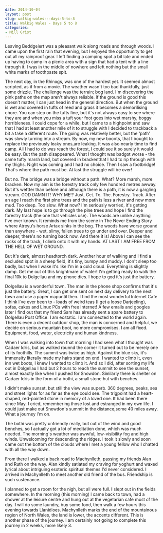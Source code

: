 ```yaml
---
date: 2014-10-04
layout: post
slug: walkig-wales---days-5-to-8
title: Walkig Wales - Days 5 to 8
categories:
- Mill Grist
---
```


Leaving Beddgelert was a pleasant walk along roads and through woods. I came upon the first rain that evening, but I enjoyed the opportunity to get out all my rainproof gear. I left finding a camping spot a bit late and ended up having to camp in a picnic area with a sign that had a tent with a line through it. I was in the middle of nowhere and left nothing but the small white marks of toothpaste spit.

The next day, in the Rhinogs, was one of the hardest yet. It seemed almost scripted, as if from a movie. The weather wasn't too bad thankfully, just some drizzle. The challenge was the terrain; bog land. I'm discovering the pink paths on the map aren't always reliable. If the ground is good this doesn't matter, I can just head in the general direction. But when the ground is wet and covered in tufts of reed and grass it becomes a demorilising chore. You can step on the tufts fine, but it's not always easy to see where they are and when you miss a tuft your foot goes into wet marshy, boggy horribleness. I could cope for a while, but I came to a highpoint and saw that I had at least another mile of it to struggle with I decided to trackback a bit a take a different route. The going was relatively better, but the 'path' was slowly turning into a stream. By now, my new booots, that I bought to replace the previously leaky ones,are leaking. It was also nearly time to find camp. All I had to do was reach the forest, I could see it so surely it would be easy. But the path disappeared. What I thought was badgot worse - the same tufty marsh land, but covered in brackenthat I had to rip through with my thighs. Night was coming and I had no choice. Then I saw a footbridge! That's where the path must be. At last the struggle will be over!

But no. The bridge was a bridge without a path. What? More marsh, more bracken. Now my aim is the forestry track only few hundred metres awway. But it's wettter than before and although there is a path, it is now a gargling stream. GOD DAMN IT! WHY ME!? Just. Get. To. The. Forestry. Track. After an age I reach the first pine trees and the path is less a river and now more mud. Too deep. Too slow. What now? I'm seriously worried, it's getting dark. My last hope is to go through the pine trees and hope I find the forestry track (the one that vehicles use). The woods are unlike anything I've ever known. It reminds me from the scene in The Never Ending Story where Atreyu's horse Artax sinks in the bog. The woods have worse ground than anywhere - wet, slimy, fallen trees to go under and over. Deeper and deeper, there's no turning back now. And there it is! Above I can see the rocks of the track, I climb onto it with my hands. AT LAST I AM FREE FROM THE HELL OF WET GROUND.

But it's dark, almost headtorch dark. Another hour of walking and I find a secluded spot in a sheep field, it's tiny, bumpy and muddy. I don't sleep too badly, but when I wake it's like I'm in a cold cloud. Everything is slightly damp. Get me out of this knightmare of water! I'm getting ready to walk the final 10k to Dolgellau and my phone dies. I hope to god it's just the battery.

Dolgellau is a wonderful town. The man in the phone shop confirms that it's just the battery. Great, I can get one sent on next day delivery to the next town and use a paper mapuntil then. I find the most wonderful Internet Cafe I think I've ever been to - loads of weird teas (I get a loose Darjeeling), sofas, cakes and Linux PCs with free Internet! A few emails and googles later I find out that my friend Sam has already sent a spare battery to Dolgellau Post Office. I am ecstatic. I am connected to the world again. There is even a decent outdoor shop, the man is concerned and helpful, we decide on serious mountain boot, no more compromises. I am all fixed. Equipment, food, water, electricity and human kindness.

When I was walking into town that morning I had seen what I thought was Cadaer Idris, but as walked rounnd the corner it turned out to be merely one of its foothills. The summit was twice as high. Against the blue sky, it's immensity literally made my hairs stand on end. I wanted to climb it, even inn wet boots, I knew I wanted to climb it. And so I did, after sorting my life out in Dolgellau I had but 2 hours to reach the summit to see the sunset, almost exactly like when I pushed for Snowdon. Similarly there is shelter on Cadaer Idris in the form of a bothi, a small stone hut with benches.

I didn't make sunset, but still the view was superb. 360 degrees, peaks, sea and street lights for as far as the eye could see. The trigpoint had a heart-shaped, red-painted stone in memory of a loved one. It had been there since May. I cried, remembering those lost and estranged in my own life. I could just make out Snowdon's summit in the distance,some 40 miles away. What a journey I'm on.

The bothi was pretty unfriendly really, but out of the wind and good benches, so I actually got a lot of meditation done, which was much needed. The morning's weather was awwful, low-visibility fog and high winds. Unwelcoming for descending the ridges. I took it slowly and soon came out the bottom of the clouds where I met a young fellow who I chatted with all the way down.

From there I walked a back road to Machynlleth, passing my friends Alan and Ruth on the way. Alan kindly satiated my craving for yoghurt and waxed lyrical about intriguing esoteric spiritual themes I'd never considered. I arrived in Machynlleth to meet another old friend of the bus. Friendship is such sustenance.

I planned to get a room for the nigh, but all were full. I slept out in the fields somewhere. In the morning (this morning) I came back to town, had a shower at the leisure centre and hung out at the vegetarian cafe most of the day. I will do some laundry, buy some food, then walk a few hours this evening towards Llanidloes. Machynlleth marks the end of the mountainous region of North Wales, the land is lower, the accents different. This is another phase of the journey. I am certainly not going to complete this journey in 2 weeks, more likely 3.

